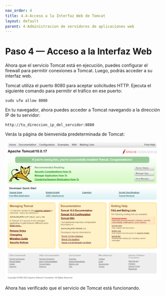 ```yaml
---
nav_order: 4
title: 4.4-Acceso a la Interfaz Web de Tomcat
layout: default
parent: 4-Administracion de servidores de aplicaciones web
---
```


# Paso 4 — Acceso a la Interfaz Web

Ahora que el servicio Tomcat está en ejecución, puedes configurar el firewall para permitir conexiones a Tomcat. Luego, podrás acceder a su interfaz web.

Tomcat utiliza el puerto 8080 para aceptar solicitudes HTTP. Ejecuta el siguiente comando para permitir el tráfico en ese puerto:

```
sudo ufw allow 8080
```

En tu navegador, ahora puedes acceder a Tomcat navegando a la dirección IP de tu servidor:

```
http://tu_direccion_ip_del_servidor:8080
```

Verás la página de bienvenida predeterminada de Tomcat:

![Pagina Inicial de Tomcat](imagenes/tomcat-2.png)



Ahora has verificado que el servicio de Tomcat está funcionando.